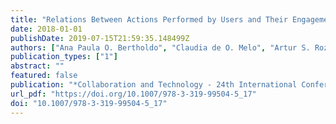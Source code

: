 ```yaml
---
title: "Relations Between Actions Performed by Users and Their Engagement"
date: 2018-01-01
publishDate: 2019-07-15T21:59:35.148499Z
authors: ["Ana Paula O. Bertholdo", "Claudia de O. Melo", "Artur S. Rozestraten", "Marco Aurélio Gerosa"]
publication_types: ["1"]
abstract: ""
featured: false
publication: "*Collaboration and Technology - 24th International Conference, CRIWG 2018, Costa de Caparica, Portugal, September 5-7, 2018, Proceedings*"
url_pdf: "https://doi.org/10.1007/978-3-319-99504-5_17"
doi: "10.1007/978-3-319-99504-5_17"
---
```


